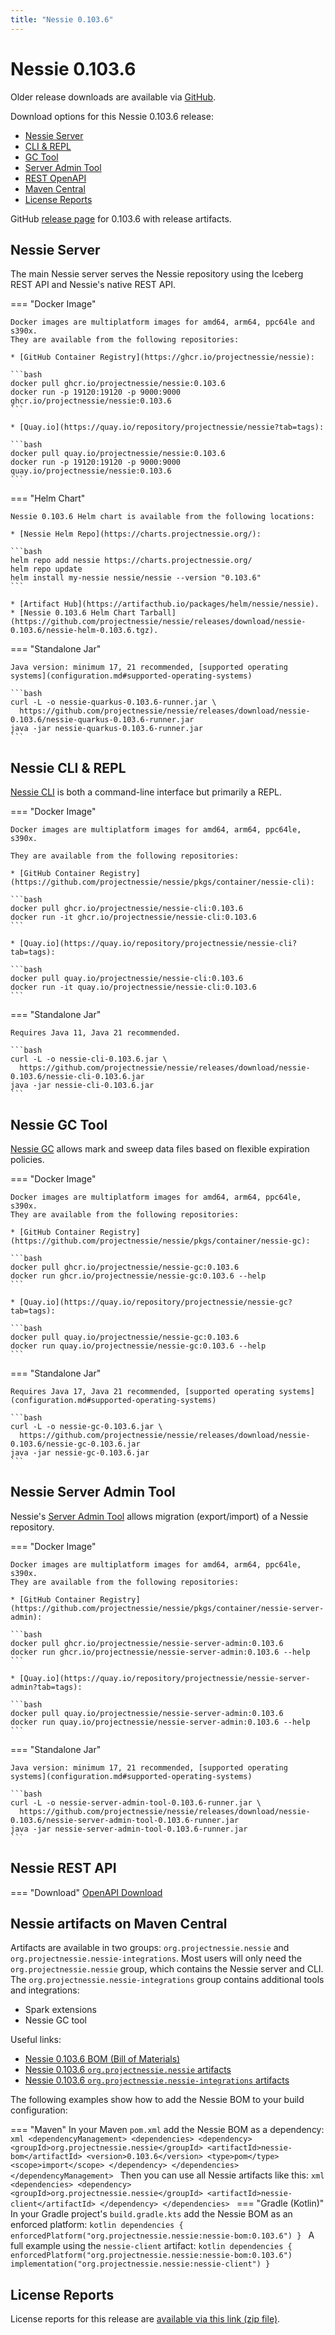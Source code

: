 ```yaml
---
title: "Nessie 0.103.6"
---
```


# Nessie 0.103.6

Older release downloads are available via [GitHub](https://github.com/projectnessie/nessie/releases).

Download options for this Nessie 0.103.6 release:

* [Nessie Server](#nessie-server)
* [CLI & REPL](#nessie-cli--repl)
* [GC Tool](#nessie-gc-tool)
* [Server Admin Tool](#nessie-server-admin-tool)
* [REST OpenAPI](#nessie-rest-api)
* [Maven Central](#nessie-artifacts-on-maven-central)
* [License Reports](#license-reports)

GitHub [release page](https://github.com/projectnessie/nessie/releases/tag/nessie-0.103.6) for 0.103.6 with release artifacts.

## Nessie Server

The main Nessie server serves the Nessie repository using the Iceberg REST API and Nessie's native REST API.

=== "Docker Image"

    Docker images are multiplatform images for amd64, arm64, ppc64le and s390x.
    They are available from the following repositories:

    * [GitHub Container Registry](https://ghcr.io/projectnessie/nessie):

    ```bash
    docker pull ghcr.io/projectnessie/nessie:0.103.6
    docker run -p 19120:19120 -p 9000:9000 ghcr.io/projectnessie/nessie:0.103.6
    ```

    * [Quay.io](https://quay.io/repository/projectnessie/nessie?tab=tags):

    ```bash
    docker pull quay.io/projectnessie/nessie:0.103.6
    docker run -p 19120:19120 -p 9000:9000 quay.io/projectnessie/nessie:0.103.6
    ```

=== "Helm Chart"

    Nessie 0.103.6 Helm chart is available from the following locations:

    * [Nessie Helm Repo](https://charts.projectnessie.org/):

    ```bash
    helm repo add nessie https://charts.projectnessie.org/
    helm repo update
    helm install my-nessie nessie/nessie --version "0.103.6"
    ```

    * [Artifact Hub](https://artifacthub.io/packages/helm/nessie/nessie).
    * [Nessie 0.103.6 Helm Chart Tarball](https://github.com/projectnessie/nessie/releases/download/nessie-0.103.6/nessie-helm-0.103.6.tgz).

=== "Standalone Jar"

    Java version: minimum 17, 21 recommended, [supported operating systems](configuration.md#supported-operating-systems)

    ```bash
    curl -L -o nessie-quarkus-0.103.6-runner.jar \
      https://github.com/projectnessie/nessie/releases/download/nessie-0.103.6/nessie-quarkus-0.103.6-runner.jar
    java -jar nessie-quarkus-0.103.6-runner.jar
    ```

## Nessie CLI & REPL

[Nessie CLI](cli.md) is both a command-line interface but primarily a REPL.

=== "Docker Image"

    Docker images are multiplatform images for amd64, arm64, ppc64le, s390x.

    They are available from the following repositories:

    * [GitHub Container Registry](https://github.com/projectnessie/nessie/pkgs/container/nessie-cli):

    ```bash
    docker pull ghcr.io/projectnessie/nessie-cli:0.103.6
    docker run -it ghcr.io/projectnessie/nessie-cli:0.103.6 
    ```

    * [Quay.io](https://quay.io/repository/projectnessie/nessie-cli?tab=tags):

    ```bash
    docker pull quay.io/projectnessie/nessie-cli:0.103.6
    docker run -it quay.io/projectnessie/nessie-cli:0.103.6
    ```

=== "Standalone Jar"

    Requires Java 11, Java 21 recommended.

    ```bash
    curl -L -o nessie-cli-0.103.6.jar \
      https://github.com/projectnessie/nessie/releases/download/nessie-0.103.6/nessie-cli-0.103.6.jar
    java -jar nessie-cli-0.103.6.jar
    ```

## Nessie GC Tool

[Nessie GC](gc.md) allows mark and sweep data files based on flexible expiration policies.

=== "Docker Image"

    Docker images are multiplatform images for amd64, arm64, ppc64le, s390x.
    They are available from the following repositories:

    * [GitHub Container Registry](https://github.com/projectnessie/nessie/pkgs/container/nessie-gc):

    ```bash
    docker pull ghcr.io/projectnessie/nessie-gc:0.103.6
    docker run ghcr.io/projectnessie/nessie-gc:0.103.6 --help
    ```

    * [Quay.io](https://quay.io/repository/projectnessie/nessie-gc?tab=tags):

    ```bash
    docker pull quay.io/projectnessie/nessie-gc:0.103.6
    docker run quay.io/projectnessie/nessie-gc:0.103.6 --help
    ```

=== "Standalone Jar"

    Requires Java 17, Java 21 recommended, [supported operating systems](configuration.md#supported-operating-systems)

    ```bash
    curl -L -o nessie-gc-0.103.6.jar \
      https://github.com/projectnessie/nessie/releases/download/nessie-0.103.6/nessie-gc-0.103.6.jar
    java -jar nessie-gc-0.103.6.jar
    ```

## Nessie Server Admin Tool

Nessie's [Server Admin Tool](export_import.md) allows migration (export/import) of a
Nessie repository.

=== "Docker Image"

    Docker images are multiplatform images for amd64, arm64, ppc64le, s390x.
    They are available from the following repositories:

    * [GitHub Container Registry](https://github.com/projectnessie/nessie/pkgs/container/nessie-server-admin):

    ```bash
    docker pull ghcr.io/projectnessie/nessie-server-admin:0.103.6
    docker run ghcr.io/projectnessie/nessie-server-admin:0.103.6 --help
    ```

    * [Quay.io](https://quay.io/repository/projectnessie/nessie-server-admin?tab=tags):

    ```bash
    docker pull quay.io/projectnessie/nessie-server-admin:0.103.6
    docker run quay.io/projectnessie/nessie-server-admin:0.103.6 --help
    ```

=== "Standalone Jar"

    Java version: minimum 17, 21 recommended, [supported operating systems](configuration.md#supported-operating-systems)

    ```bash
    curl -L -o nessie-server-admin-tool-0.103.6-runner.jar \
      https://github.com/projectnessie/nessie/releases/download/nessie-0.103.6/nessie-server-admin-tool-0.103.6-runner.jar
    java -jar nessie-server-admin-tool-0.103.6-runner.jar
    ```

## Nessie REST API

=== "Download"
    [OpenAPI Download](https://github.com/projectnessie/nessie/releases/download/nessie-0.103.6/nessie-openapi-0.103.6.yaml)

## Nessie artifacts on Maven Central

Artifacts are available in two groups: `org.projectnessie.nessie` and
`org.projectnessie.nessie-integrations`. Most users will only need the `org.projectnessie.nessie`
group, which contains the Nessie server and CLI. The `org.projectnessie.nessie-integrations` group
contains additional tools and integrations:

* Spark extensions
* Nessie GC tool

Useful links:

* [Nessie 0.103.6 BOM (Bill of Materials)](https://search.maven.org/artifact/org.projectnessie.nessie/nessie-bom/0.103.6/pom)
* [Nessie 0.103.6 `org.projectnessie.nessie` artifacts](https://search.maven.org/search?q=g:org.projectnessie.nessie%20v:0.103.6)
* [Nessie 0.103.6 `org.projectnessie.nessie-integrations` artifacts](https://search.maven.org/search?q=g:org.projectnessie.nessie-integrations%20v:0.103.6)

The following examples show how to add the Nessie BOM to your build configuration:

=== "Maven"
    In your Maven `pom.xml` add the Nessie BOM as a dependency:
    ```xml
    <dependencyManagement>
      <dependencies>
        <dependency>
          <groupId>org.projectnessie.nessie</groupId>
          <artifactId>nessie-bom</artifactId>
          <version>0.103.6</version>
          <type>pom</type>
          <scope>import</scope>
        </dependency>
      </dependencies>
    </dependencyManagement>
    ```
    Then you can use all Nessie artifacts like this:
    ```xml
    <dependencies>
      <dependency>
        <groupId>org.projectnessie.nessie</groupId>
        <artifactId>nessie-client</artifactId>
      </dependency>
    </dependencies>
    ```
=== "Gradle (Kotlin)"
    In your Gradle project's `build.gradle.kts` add the Nessie BOM as an enforced platform:
    ```kotlin
    dependencies {
      enforcedPlatform("org.projectnessie.nessie:nessie-bom:0.103.6")
    }
    ```
    A full example using the `nessie-client` artifact:
    ```kotlin
    dependencies {
      enforcedPlatform("org.projectnessie.nessie:nessie-bom:0.103.6")
      implementation("org.projectnessie.nessie:nessie-client")
    }
    ```

## License Reports

License reports for this release are [available via this link (zip file)](https://github.com/projectnessie/nessie/releases/download/nessie-0.103.6/nessie-aggregated-license-report-0.103.6.zip).
